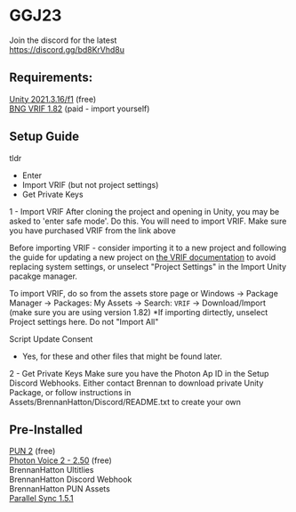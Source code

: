 # GGJ23

Join the discord for the latest  <br />
https://discord.gg/bd8KrVhd8u

## Requirements:
[Unity 2021.3.16/f1](https://unity3d.com/unity/whats-new/2021.3.15) (free)   <br />
[BNG VRIF 1.82](https://assetstore.unity.com/packages/templates/systems/vr-interaction-framework-161066) (paid - import yourself)   <br />

## Setup Guide <br />
tldr
 - Enter
 - Import VRIF (but not project settings)
 - Get Private Keys
 
1 - Import VRIF
After cloning the project and opening in Unity, you may be asked to 'enter safe mode'. Do this.
You will need to import VRIF.
Make sure you have purchased VRIF from the link above

Before importing VRIF - consider importing it to a new project and following the guide for updating a new project on [the VRIF documentation](https://wiki.beardedninjagames.com/en/Overview/InstallationGuide) to avoid replacing system settings, or unselect "Project Settings" in the Import Unity pacakge manager.

To import VRIF, do so from the assets store page or
Windows -> Package Manager -> Packages: My Assets -> Search: `VRIF` -> Download/Import (make sure you are using version 1.82)
*If importing dirtectly, unselect Project settings here. Do not "Import All"

Script Update Consent
 - Yes, for these and other files that might be found later. 

2 - Get Private Keys
Make sure you have the Photon Ap ID in the
Setup Discord Webhooks. Either contact Brennan to download private Unity Package, or follow instructions in Assets/BrennanHatton/Discord/README.txt to create your own

## Pre-Installed <br />
[PUN 2](https://assetstore.unity.com/packages/tools/network/pun-2-free-119922) (free)<br />
[Photon Voice 2 - 2.50](https://assetstore.unity.com/packages/tools/audio/photon-voice-2-130518) (free)<br />
BrennanHatton Ultitlies <br />
BrennanHatton Discord Webhook <br />
BrennanHatton PUN Assets <br />
[Parallel Sync 1.5.1](https://github.com/VeriorPies/ParrelSync) 


